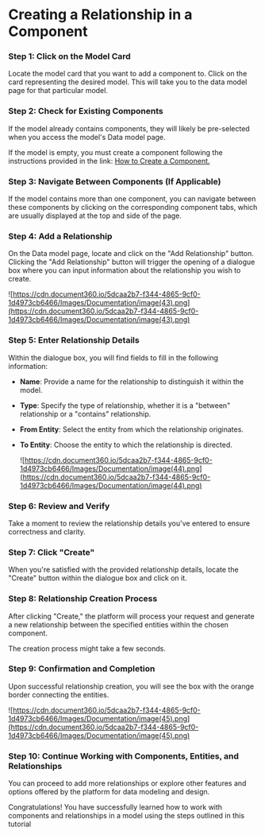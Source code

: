# Creating a Relationship in a Component

### **Step 1: Click on the Model Card**

Locate the model card that you want to add a component to. Click on the card representing the desired model. This will take you to the data model page for that particular model.

### **Step 2: Check for Existing Components**

If the model already contains components, they will likely be pre-selected when you access the model's Data model page.

If the model is empty, you must create a component following the instructions provided in the link: [How to Create a Component.](../components/create-component.md)

### **Step 3: Navigate Between Components (If Applicable)**

If the model contains more than one component, you can navigate between these components by clicking on the corresponding component tabs, which are usually displayed at the top and side of the page.

### **Step 4: Add a Relationship**

On the Data model page, locate and click on the "Add Relationship" button. Clicking the "Add Relationship" button will trigger the opening of a dialogue box where you can input information about the relationship you wish to create.

![https://cdn.document360.io/5dcaa2b7-f344-4865-9cf0-1d4973cb6466/Images/Documentation/image(43).png](https://cdn.document360.io/5dcaa2b7-f344-4865-9cf0-1d4973cb6466/Images/Documentation/image(43).png)

### **Step 5: Enter Relationship Details**

Within the dialogue box, you will find fields to fill in the following information:

- **Name**: Provide a name for the relationship to distinguish it within the model.
- **Type**: Specify the type of relationship, whether it is a "between" relationship or a "contains" relationship.
- **From Entity**: Select the entity from which the relationship originates.
- **To Entity**: Choose the entity to which the relationship is directed.
    
    ![https://cdn.document360.io/5dcaa2b7-f344-4865-9cf0-1d4973cb6466/Images/Documentation/image(44).png](https://cdn.document360.io/5dcaa2b7-f344-4865-9cf0-1d4973cb6466/Images/Documentation/image(44).png)
    

### **Step 6: Review and Verify**

Take a moment to review the relationship details you've entered to ensure correctness and clarity.

### **Step 7: Click "Create"**

When you're satisfied with the provided relationship details, locate the "Create" button within the dialogue box and click on it.

### **Step 8: Relationship Creation Process**

After clicking "Create," the platform will process your request and generate a new relationship between the specified entities within the chosen component.

The creation process might take a few seconds.

### **Step 9: Confirmation and Completion**

Upon successful relationship creation, you will see the box with the orange border connecting the entities.

![https://cdn.document360.io/5dcaa2b7-f344-4865-9cf0-1d4973cb6466/Images/Documentation/image(45).png](https://cdn.document360.io/5dcaa2b7-f344-4865-9cf0-1d4973cb6466/Images/Documentation/image(45).png)

### **Step 10: Continue Working with Components, Entities, and Relationships**

You can proceed to add more relationships or explore other features and options offered by the platform for data modeling and design.

Congratulations! You have successfully learned how to work with components and relationships in a model using the steps outlined in this tutorial
